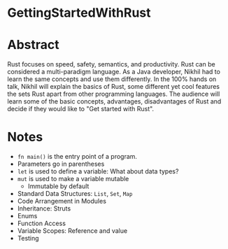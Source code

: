 # GettingStartedWithRust

# Abstract

Rust focuses on speed, safety, semantics, and productivity. Rust can be considered a multi-paradigm language. As a Java developer, Nikhil had to learn the same concepts and use them differently. In the 100% hands on talk, Nikhil will explain the basics of Rust, some different yet cool features the sets Rust apart from other programming languages. The audience will learn some of the basic concepts, advantages, disadvantages of Rust and decide if they would like to "Get started with Rust".

# Notes
-  `fn main()` is the entry point of a program.
- Parameters go in parentheses
- `let` is used to define a variable: What about data types?
- `mut` is used to make a variable mutable
  - Immutable by default
- Standard Data Structures: `List`, `Set`, `Map`
- Code Arrangement in Modules
- Inheritance: Struts
- Enums
- Function Access
- Variable Scopes: Reference and value
- Testing


